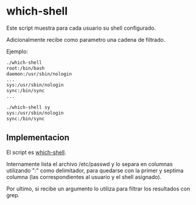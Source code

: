 # which-shell

Este script muestra para cada usuario su shell configurado.

Adicionalmente recibe como parametro una cadena de filtrado.

Ejemplo:
```sh
./which-shell
root:/bin/bash
daemon:/usr/sbin/nologin
...
sys:/usr/sbin/nologin
sync:/bin/sync
...
```

```sh
./which-shell sy
sys:/usr/sbin/nologin
sync:/bin/sync
```

## Implementacion

El script es [which-shell](./which-shell).

Internamente lista el archivo /etc/passwd y lo separa en columnas
utilizando ":" como delimitador, para quedarse con la primer y 
septima columna (las correspondientes al usuario y el shell asignado).

Por ultimo, si recibe un argumento lo utiliza para filtrar los resultados
con grep.


